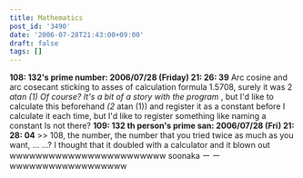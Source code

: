 ```yaml
---
title: Mathematics
post_id: '3490'
date: '2006-07-28T21:43:00+09:00'
draft: false
tags: []
---
```


**108: 132's prime number: 2006/07/28 (Friday) 21: 26: 39** Arc cosine and arc cosecant sticking to asses of calculation formula 1.5708, surely it was 2 _atan (1) Of course? It's a bit of a story with the program_ , but I'd like to calculate this beforehand _(2_ atan (1)) and register it as a constant before I calculate it each time, but I'd like to register something like naming a constant Is not there? **109: 132 th person's prime san: 2006/07/28 (Fri) 21: 28: 04** >\> 108, the number, the number that you tried twice as much as you want, ... ...? I thought that it doubled with a calculator and it blown out wwwwwwwwwwwwwwwwwwwwwwww soonaka ー ー wwwwwwwwwwwwwwwwww
